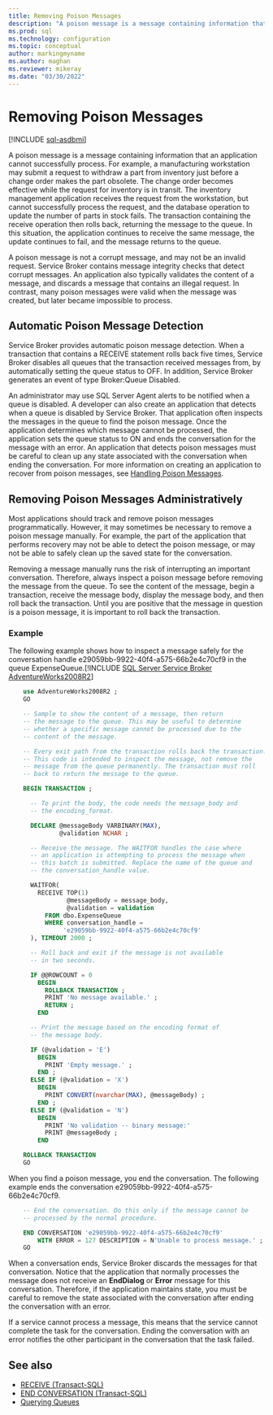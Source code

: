 ```yaml
---
title: Removing Poison Messages
description: "A poison message is a message containing information that an application cannot successfully process."
ms.prod: sql
ms.technology: configuration
ms.topic: conceptual
author: markingmyname
ms.author: maghan
ms.reviewer: mikeray
ms.date: "03/30/2022"
---
```


# Removing Poison Messages

[!INCLUDE [sql-asdbmi](../../includes/applies-to-version/sql-asdbmi.md)]

A poison message is a message containing information that an application cannot successfully process. For example, a manufacturing workstation may submit a request to withdraw a part from inventory just before a change order makes the part obsolete. The change order becomes effective while the request for inventory is in transit. The inventory management application receives the request from the workstation, but cannot successfully process the request, and the database operation to update the number of parts in stock fails. The transaction containing the receive operation then rolls back, returning the message to the queue. In this situation, the application continues to receive the same message, the update continues to fail, and the message returns to the queue.

A poison message is not a corrupt message, and may not be an invalid request. Service Broker contains message integrity checks that detect corrupt messages. An application also typically validates the content of a message, and discards a message that contains an illegal request. In contrast, many poison messages were valid when the message was created, but later became impossible to process.

## Automatic Poison Message Detection

Service Broker provides automatic poison message detection. When a transaction that contains a RECEIVE statement rolls back five times, Service Broker disables all queues that the transaction received messages from, by automatically setting the queue status to OFF. In addition, Service Broker generates an event of type Broker:Queue Disabled.

An administrator may use SQL Server Agent alerts to be notified when a queue is disabled. A developer can also create an application that detects when a queue is disabled by Service Broker. That application often inspects the messages in the queue to find the poison message. Once the application determines which message cannot be processed, the application sets the queue status to ON and ends the conversation for the message with an error. An application that detects poison messages must be careful to clean up any state associated with the conversation when ending the conversation. For more information on creating an application to recover from poison messages, see [Handling Poison Messages](handling-poison-messages.md).

## Removing Poison Messages Administratively

Most applications should track and remove poison messages programmatically. However, it may sometimes be necessary to remove a poison message manually. For example, the part of the application that performs recovery may not be able to detect the poison message, or may not be able to safely clean up the saved state for the conversation.

Removing a message manually runs the risk of interrupting an important conversation. Therefore, always inspect a poison message before removing the message from the queue. To see the content of the message, begin a transaction, receive the message body, display the message body, and then roll back the transaction. Until you are positive that the message in question is a poison message, it is important to roll back the transaction.

### Example

The following example shows how to inspect a message safely for the conversation handle e29059bb-9922-40f4-a575-66b2e4c70cf9 in the queue ExpenseQueue.[!INCLUDE [SQL Server Service Broker AdventureWorks2008R2](../../includes/service-broker-adventureworks-2008-r2.md)]

```sql
    use AdventureWorks2008R2 ;
    GO

    -- Sample to show the content of a message, then return
    -- the message to the queue. This may be useful to determine
    -- whether a specific message cannot be processed due to the
    -- content of the message.

    -- Every exit path from the transaction rolls back the transaction.
    -- This code is intended to inspect the message, not remove the
    -- message from the queue permanently. The transaction must roll
    -- back to return the message to the queue.

    BEGIN TRANSACTION ;

      -- To print the body, the code needs the message_body and
      -- the encoding_format.

      DECLARE @messageBody VARBINARY(MAX),
              @validation NCHAR ;

      -- Receive the message. The WAITFOR handles the case where
      -- an application is attempting to process the message when
      -- this batch is submitted. Replace the name of the queue and
      -- the conversation_handle value.

      WAITFOR(
        RECEIVE TOP(1)
                @messageBody = message_body,
                @validation = validation
          FROM dbo.ExpenseQueue
          WHERE conversation_handle =
               'e29059bb-9922-40f4-a575-66b2e4c70cf9'
      ), TIMEOUT 2000 ;

      -- Roll back and exit if the message is not available
      -- in two seconds.

      IF @@ROWCOUNT = 0
        BEGIN
          ROLLBACK TRANSACTION ;
          PRINT 'No message available.' ;
          RETURN ;
        END

      -- Print the message based on the encoding format of
      -- the message body.

      IF (@validation = 'E')
        BEGIN
          PRINT 'Empty message.' ;
        END ;
      ELSE IF (@validation = 'X')
        BEGIN
          PRINT CONVERT(nvarchar(MAX), @messageBody) ;
        END ;
      ELSE IF (@validation = 'N')
        BEGIN
          PRINT 'No validation -- binary message:'
          PRINT @messageBody ;
        END

    ROLLBACK TRANSACTION
    GO
```

When you find a poison message, you end the conversation. The following example ends the conversation e29059bb-9922-40f4-a575-66b2e4c70cf9.

```sql
    -- End the conversation. Do this only if the message cannot be
    -- processed by the normal procedure.

    END CONVERSATION 'e29059bb-9922-40f4-a575-66b2e4c70cf9'
        WITH ERROR = 127 DESCRIPTION = N'Unable to process message.' ;
    GO
```

When a conversation ends, Service Broker discards the messages for that conversation. Notice that the application that normally processes the message does not receive an **EndDialog** or **Error** message for this conversation. Therefore, if the application maintains state, you must be careful to remove the state associated with the conversation after ending the conversation with an error.

If a service cannot process a message, this means that the service cannot complete the task for the conversation. Ending the conversation with an error notifies the other participant in the conversation that the task failed.

## See also

- [RECEIVE (Transact-SQL)](../../t-sql/statements/receive-transact-sql.md)
- [END CONVERSATION (Transact-SQL)](../../t-sql/statements/end-conversation-transact-sql.md)
- [Querying Queues](querying-queues.md)
